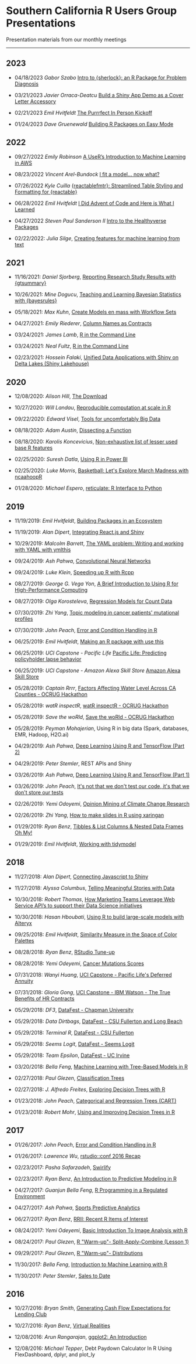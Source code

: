 # Southern California R Users Group Presentations #

Presentation materials from our monthly meetings

---

## 2023 ##
* 04/18/2023 *Gabor Szabo* [Intro to {sherlock}: an R Package for Problem Diagnosis](https://github.com/socalrug/presentations/tree/master/2023-04-18_Intro_to_Sherlock)

* 03/21/2023 *Javier Orraca-Deatcu* [Build a Shiny App Demo as a Cover Letter Accessory](https://github.com/socalrug/presentations/tree/master/2023-03-21_Build_a_Shiny_App_Demo)

* 02/21/2023 *Emil Hvitfeldt* [The Purrrfect In Person Kickoff](https://github.com/socalrug/presentations/tree/master/2023-02-21-Purrrfect-In-Person-Kickoff)

* 01/24/2023 *Dave Gruenewald* [Building R Packages on Easy Mode](https://github.com/socalrug/presentations/tree/master/2023-01-24-Building-R-Packages-on-Easy-Mode)

## 2022 ##
* 09/27/2022 *Emily Robinson* [A UseR’s Introduction to Machine Learning in AWS](https://www.meetup.com/socal-rug/events/286845955/)

* 08/23/2022 *Vincent Arel-Bundock* [I fit a model... now what?](https://github.com/socalrug/presentations/tree/master/2022-08-23_marginaleffects)

* 07/26/2022 *Kyle Cuilla* [{reactablefmtr}: Streamlined Table Styling and Formatting for {reactable}](https://github.com/socalrug/presentations/blob/master/2022-07-26_reactablefmtr/reactablefmtr_socal_presentation.Rmd)

* 06/28/2022 *Emil Hvitfeldt* [I Did Advent of Code and Here is What I Learned](https://github.com/socalrug/presentations/tree/master/2022-06-28_I_Did_Advent_of_Code_and_Here_is_What_I%20Learned)

* 04/27/2022 *Steven Paul Sanderson II* [Intro to the Healthyverse Packages](https://github.com/socalrug/presentations/tree/master/2022-04-27_Intro_to_Healthyverse)

* 02/22/2022: *Julia Silge*, [Creating features for machine learning from text](https://github.com/socalrug/presentations/blob/master/2022-02-22_Creating_features_for_machine_learning_from_text/silge-la-rug.pdf)

## 2021 ##
* 11/16/2021: *Daniel Sjorberg*, [Reporting Research Study Results with {gtsummary}](https://github.com/socalrug/presentations/blob/master/2021-11-16_Reporting_Research_Study_Results_with_gtsummary/Reporting%20Research%20Study%20Results%20with%20%7Bgtsummary%7D.pdf)

* 10/26/2021: *Mine Dogucu*, [Teaching and Learning Bayesian Statistics with {bayesrules}](https://github.com/ocrug/presentations/blob/master/2021-10-26Teaching%20and%20Learning%20Bayesian%20Statistics%20with%20%7Bbayesrule/Teaching%20and%20Learning%20Bayesian%20Statistics%20with%20%7Bbayesrules%7D.pdf)

* 05/18/2021: *Max Kuhn*, [Create Models en mass with Workflow Sets](https://github.com/ocrug/presentations/blob/master/2021-05-18_Creating_models_en_mass_with_workflow_sets/Creating_models_en_mass_with_workflow_sets.pdf)

* 04/27/2021: *Emily Riederer*, [Column Names as Contracts](https://github.com/ocrug/presentations/blob/master/2021-04-27_Column_Names_as_Contracts/Column_Names_as_Contracts.pdf)

* 03/24/2021: *James Lamb*, [R in the Command Line](https://github.com/ocrug/presentations/blob/master/2021-03-24_R_in_the_command_line/R_in_the_command_line_james.pdf)
* 03/24/2021: *Neal Fultz*, [R in the Command Line](https://github.com/ocrug/presentations/blob/master/2021-03-24_R_in_the_command_line/R_in_the_command_line_neal.pdf)


* 02/23/2021: *Hossein Falaki*, [Unified Data Applications with Shiny on Delta Lakes (Shiny Lakehouse)](https://github.com/ocrug/presentations/blob/master/2021-02-23_Unified_Data_Applications_with_Shiny_on_Delta_Lakes)

## 2020 ##

* 12/08/2020: *Alison Hill*, [The Download](https://github.com/ocrug/presentations/blob/master/2020-12-09_the_download)

* 10/27/2020: *Will Landau*, [Reproducible computation at scale in R](https://github.com/ocrug/presentations/blob/master/2020-10-27_reproducible_computation_at_scale_in_R)

* 09/22/2020: *Edward Visel*, [Tools for uncomfortably Big Data](https://github.com/ocrug/presentations/blob/master/2020-09-22-Tools_for_uncomfortably_big_data/)

* 08/18/2020: *Adam Austin*, [Dissecting a Function](https://github.com/ocrug/presentations/blob/master/2020-08-18-Dissecting_a_Function/profiling-benchmarking-adam-austin.pdf)

* 08/18/2020: *Karolis Koncevicius*, [Non-exhaustive list of lesser used base R features](https://github.com/ocrug/presentations/blob/master/2020-08-18-Non-exhaustive_list_of_lesser_used_base_R_features/Non-exhaustive_list_of_lesser_used_base_R_features.pdf)

* 02/25/2020: *Suresh Datla*, [Using R in Power BI](https://github.com/ocrug/presentations/blob/master/2020-02-25-PowerBI)

* 02/25/2020: *Luke Morris*, [Basketball: Let's Explore March Madness with ncaahoopR](https://github.com/ocrug/presentations/blob/master/2020-02-25-ncaahoopR)

* 01/28/2020: *Michael Espero*, [reticulate: R Interface to Python](https://github.com/ocrug/presentations/tree/master/2020-01-28_reticulate)

## 2019 ##
* 11/19/2019: *Emil Hvitfeldt*, [Building Packages in an Ecosystem](https://github.com/ocrug/presentations/tree/master/2019-11-19_Building_Packages_in_an_Ecosystem)

* 11/19/2019: *Alan Dipert*, [Integrating React.js and Shiny](https://github.com/ocrug/presentations/tree/master/2019-11-19_Integrating_Reactjs_and_Shiny)

* 10/29/2019: *Malcolm Barrett*, [The YAML problem: Writing and working with YAML with ymlthis](https://github.com/ocrug/presentations/tree/master/2019-10-29_writing_and_working_with_YAML_withymlthis)

* 09/24/2019: *Ash Pahwa*, [Convolutional Neural Networks](https://github.com/ocrug/presentations/tree/master/2019-09-24_convolutional_neural_networks/)

* 09/24/2019: *Luke Klein*, [Speeding up R with Rcpp](https://github.com/ocrug/presentations/tree/master/2019-09-24_speeding_up_R_with_Rcpp/)

* 08/27/2019: *George G. Vega Yon*, [A Brief Introduction to Using R for High-Performance Computing](https://github.com/ocrug/presentations/tree/master/2019-08-27_high_performance_computing)

* 08/27/2019: *Olga Korosteleva*, [Regression Models for Count Data](https://github.com/ocrug/presentations/tree/master/2019-08-27_regression_models_for_count_data/)

* 07/30/2019: *Zhi Yang*, [Topic modeling in cancer patients' mutational profiles](https://github.com/ocrug/presentations/tree/master/2019-07-30_extracting_topics_from_cancer_patients_mutational_profiles)

* 07/30/2019: *John Peach*, [Error and Condition Handling in R](https://github.com/ocrug/presentations/tree/master/2019-07-30_error_and_condition_handling_in_R/)

* 06/25/2019: *Emil Hvitfeldt*, [Making an R package with use this](https://github.com/ocrug/presentations/tree/master/2019-06-25_Making_an_R_Package_with_usethis)

* 06/25/2019: *UCI Capstone - Pacific Life* [Pacific Life: Predicting policyholder lapse behavior](https://github.com/ocrug/presentations/tree/master/2019-06-25_Pacific_Life_Predicincting_Policyholder_Lapse_Behavior)

* 06/25/2019: *UCI Capstone - Amazon Alexa Skill Store* [Amazon Alexa Skill Store](https://github.com/ocrug/presentations/tree/master/2019-06-25_Amazon_Alexa_Skill_Store)

* 05/28/2019: *Captain Rrrr*, [Factors Affecting Water Level Across CA Counties - OCRUG Hackathon](https://github.com/ocrug/presentations/tree/master/2019-05-28_OCRUG_Hackathon_Captain_Rrrr)

* 05/28/2019: *watR inspectR*, [watR inspectR - OCRUG Hackathon](https://github.com/ocrug/presentations/tree/master/2019-05-28_OCRUG_Hackathon_watR_inspectR)

* 05/28/2019: *Save the woRld*, [Save the woRld - OCRUG Hackathon](https://github.com/ocrug/presentations/tree/master/2019-05-28_OCRUG_Hackathon_Save_the_woRld)

* 05/28/2019: *Peyman Mohajerian*, Using R in big data (Spark, databases, EMR, Hadoop, H2O.ai)

* 04/29/2019: *Ash Pahwa*, [Deep Learning Using R and TensorFlow (Part 2)](https://github.com/ocrug/presentations/tree/master/2019-04-29_Deep_Learning_Using_R_and_TensorFlow)

* 04/29/2019: *Peter Stemler*, REST APIs and Shiny

* 03/26/2019: *Ash Pahwa*, [Deep Learning Using R and TensorFlow (Part 1)](https://github.com/ocrug/presentations/tree/master/2019-03-26_Deep_Learning_Using_R_and_TensorFlow)

* 03/26/2019: *John Peach*, [It's not that we don't test our code, it's that we don't store our tests](https://github.com/ocrug/presentations/tree/master/2019-03-26_unit_testing)

* 02/26/2019: *Yemi Odoyemi*, [Opinion Mining of Climate Change Research](https://github.com/ocrug/presentations/tree/master/2019-02-26_opinion_mining)

* 02/26/2019: *Zhi Yang*, [How to make slides in R using xaringan](https://github.com/ocrug/presentations/tree/master/2019-02-26_xaringan_tutorial)

* 01/29/2019: *Ryan Benz*, [Tibbles & List Columns & Nested Data Frames Oh My!](https://github.com/ocrug/presentations/tree/master/2019-01-29_Tibbles_Oh_My)

* 01/29/2019: *Emil Hvitfeldt*, [Working with tidymodel](https://github.com/ocrug/presentations/tree/master/2019-01-29_working_with_tidymodels)


## 2018 ##
* 11/27/2018: *Alan Dipert*, [Connecting Javascript to Shiny](https://github.com/ocrug/presentations/tree/master/2018-11-27_Connecting_Javascript_to_Shiny)

* 11/27/2018: *Alyssa Columbus*, [Telling Meaningful Stories with Data](https://github.com/ocrug/presentations/tree/master/2018-11-27_Data_Storytelling/2018-11-27_Data-Storytelling.pptx)

* 10/30/2018: *Robert Thomas*, [How Marketing Teams Leverage Web Service API’s to support their Data Science initiatives](https://github.com/ocrug/presentations/tree/master/2018-10-30_How_Marketing_Teams_Leverage_Web_Service_APIs_to_support_their_Data_Science_initiatives/Marketing_Predictive_Analytics_Presentation_v3.2.pptx)

* 10/30/2018: *Hasan Hboubati*, [Using R to build large-scale models with Alteryx](https://github.com/ocrug/presentations/tree/master/2018-10-30_Using_R_to_build_large-scale_models_with_Alteryx/Using_R_to_build_large-scale_models_with_Alteryx.pdf)

* 09/25/2018: *Emil Hvitfeldt*, [Similarity Measure in the Space of Color Palettes](https://github.com/ocrug/presentations/tree/master/2018-09-25_Color_talk/color-talk.pdf)

* 08/28/2018: *Ryan Benz*, [RStudio Tune-up](https://github.com/ocrug/presentations/tree/master/2018-08-28_RStudio_TuneUp/RStudioTuneUp_RBenz_180828.pdf)

* 08/28/2018: *Yemi Odeyemi*, [Cancer Mutations Scores](https://github.com/ocrug/presentations/tree/master/2018-08-28_Cancer_Mutations_Scores/Classification.pdf)

* 07/31/2018: *Wanyi Huang*, [UCI Capstone - Pacific Life's Deferred Annuity](https://github.com/ocrug/presentations/tree/master/2018-07-31_pacific_life_mortality_analysis/PL_Mortality_Company_Presentation-2.pptx)

* 07/31/2018: *Gloria Gong*, [UCI Capstone - IBM Watson - The True Benefits of HR Contracts](https://github.com/ocrug/presentations/tree/master/2018-07-31_city_of_LA-HR_contracts_analysis/IBM-CityofLA_Capstone_PPT_MSBA.pptx)

* 05/29/2018: *DF3*, [DataFest - Chapman University](https://github.com/ocrug/presentations/tree/master/2018-05-29_DataFest_DF3_Chapman/presentation.nb.html)

* 05/29/2018: *Data Dirtbags*, [DataFest - CSU Fullerton and Long Beach](https://github.com/ocrug/presentations/tree/master/2018-05-29_DataFest_Data_Dirtbags/DataDirtbagsPDF.pdf)

* 05/29/2018: *Terminal R*, [DataFest - CSU Fullerton](https://github.com/ocrug/presentations/tree/master/2018-05-29_DataFest_Terminal_R_CSU_Fullerton/B5TheTerminalRPresentation.pptx)

* 05/29/2018: *Seems Logit*, [DataFest - Seems Logit](https://github.com/ocrug/presentations/tree/master/2018-05-29_DataFest_Seems_Logit/Seems_Logit_CalPolyPomona.pdf)

* 05/29/2018: *Team Epsilon*, [DataFest - UC Irvine](https://github.com/ocrug/presentations/tree/master/2018-05-29_DataFest_Team_Epsilon/Team_Epsilon.pptx)

* 03/20/2018: *Bella Feng*, [Machine Learning with Tree-Based Models in R](https://github.com/ocrug/presentations/tree/master/2018-03-20_machine_learning_with_tree-based_models_in_r)

* 02/27/2018: *Paul Glezen*, [Classification Trees](https://github.com/ocrug/warm-ups/tree/master/islr)

* 02/27/2018: *J. Alfredo Freites*, [Exploring Decision Trees with R](https://github.com/ocrug/presentations/tree/master/2018-02-27_exploring_decision_trees_with_r)

* 01/23/2018: *John Peach*, [Categorical and Regression Trees (CART)](https://github.com/ocrug/presentations/tree/master/2018-01-23_cart)

* 01/23/2018: *Robert Mohr*, [Using and Improving Decision Trees in R](https://github.com/ocrug/presentations/tree/master/2018-01-23_decision_trees)

## 2017 ##

* 01/26/2017: *John Peach*, [Error and Condition Handling in R](https://github.com/ocrug/presentations/tree/master/2017-01-26_error_and_condition_handling_in_R)

* 01/26/2017: *Lawrence Wu*, [rstudio::conf 2016 Recap](https://github.com/ocrug/presentations/tree/master/2017-01-26_rstudio_conf_and_the_tidyverse)

* 02/23/2017: *Pasha Safarzadeh*, [Swirlify](https://github.com/ocrug/presentations/tree/master/2017-02-23_swirlify)

* 02/23/2017: *Ryan Benz*, [An Introduction to Predictive Modeling in R](https://github.com/ocrug/presentations/tree/master/2017-02-23_pred_modeling_intro)

* 04/27/2017: *Guanjun Bella Feng*, [R Programming in a Regulated Environment](https://github.com/ocrug/presentations/tree/master/2017-04-27_r_programming_in_a_regulated_environment)

* 04/27/2017: *Ash Pahwa*, [Sports Predictive Analytics](https://github.com/ocrug/presentations/tree/master/2017-04-27_sports_predictive_analytics)

* 06/27/2017: *Ryan Benz*, [RRII: Recent R Items of Interest](https://github.com/ocrug/presentations/tree/master/2017-06-27_rrii)

* 08/24/2017: *Yemi Odeyemi*, [Basic Introduction To Image Analysis with R](https://github.com/ocrug/presentations/tree/master/2017-08-24_basic_intro_to_image_processing)

* 08/24/2017: *Paul Glezen*, [R "Warm-up"- Split-Apply-Combine (Lesson 1)](https://github.com/ocrug/warm-ups/blob/master/sac/sac1-factors.ipynb)

* 09/29/2017: *Paul Glezen*, [R "Warm-up"- Distributions](https://github.com/ocrug/warm-ups/blob/master/distributions/distributions.ipynb)

* 11/30/2017: *Bella Feng*, [Introduction to Machine Learning with R](https://github.com/ocrug/presentations/tree/master/2017-11-30_intro_to_machine_learning_with_r)

* 11/30/2017: *Peter Stemler*, [Sales to Date](https://github.com/ocrug/presentations/tree/master/2017-11-30_sales_to_date)

## 2016 ##

* 10/27/2016: *Bryan Smith*, [Generating Cash Flow Expectations for Lending Club](https://github.com/ocrug/presentations/tree/master/2016-10-27_lending-club-cash-flow)

* 10/27/2016: *Ryan Benz*, [Virtual Realities](https://github.com/ocrug/presentations/tree/master/2016-10-27_vr)

* 12/08/2016: *Arun Rangarajan*, [ggplot2: An Introduction](https://github.com/ocrug/presentations/tree/master/2016-12-08_ggplot2_intro) 

* 12/08/2016: *Michael Tepper*, Debt Paydown Calculator In R Using FlexDashboard, dplyr, and plot_ly
